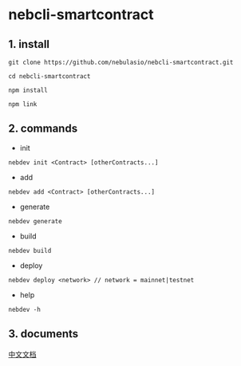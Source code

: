 # nebcli-smartcontract


## 1. install

```
git clone https://github.com/nebulasio/nebcli-smartcontract.git

cd nebcli-smartcontract

npm install

npm link
```

## 2. commands

- init
```
nebdev init <Contract> [otherContracts...] 
```

- add
```
nebdev add <Contract> [otherContracts...] 
```

- generate
```
nebdev generate
```

- build
```
nebdev build
```

- deploy
```
nebdev deploy <network> // network = mainnet|testnet
```

- help 
```
nebdev -h
```

## 3. documents

[中文文档](document-zh.md "中文文档")